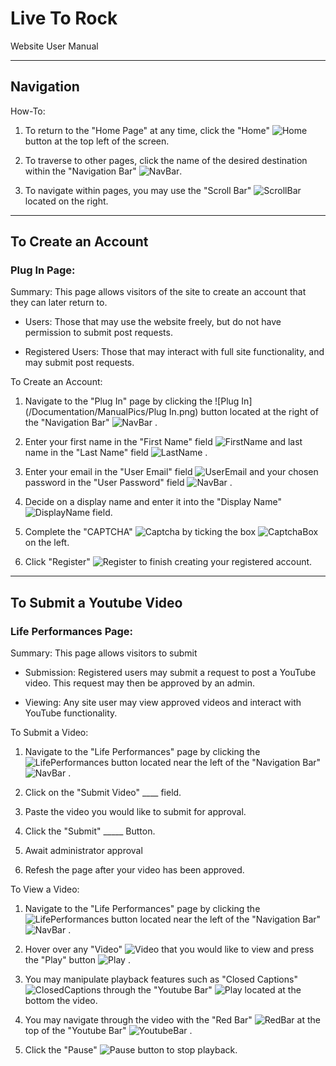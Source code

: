 # Live To Rock
Website User Manual

----------


## Navigation

How-To:


1.  To return to the "Home Page" at any time, click the "Home" ![Home](/Documentation/ManualPics/Home.png) button at the top left of the screen.
    
2.  To traverse to other pages, click the name of the desired destination within the "Navigation Bar" ![NavBar](/Documentation/ManualPics/Navigation.png).
    
3.  To navigate within pages, you may use the "Scroll Bar" ![ScrollBar](/Documentation/ManualPics/ScrollBar.png) located on the right.
    

----------


## To Create an Account

### Plug In Page:

Summary: This page allows visitors of the site to create an account that they can later return to. 

-   Users: Those that may use the website freely, but do not have permission to submit post requests. 
    
-   Registered Users: Those that may interact with full site functionality, and may submit post requests. 

To Create an Account:

1.  Navigate to the "Plug In" page by clicking the ![Plug In](/Documentation/ManualPics/Plug In.png) button located at the right of the "Navigation Bar" ![NavBar](/Documentation/ManualPics/Navigation.png) . 
    
2.  Enter your first name in the "First Name" field ![FirstName](/Documentation/ManualPics/FirstName.png) and last name in the "Last Name" field ![LastName](/Documentation/ManualPics/LastName.png) .

3.  Enter your email in the "User Email" field ![UserEmail](/Documentation/ManualPics/UserEmail.png) and your chosen password in the "User Password" field ![NavBar](/Documentation/ManualPics/UserPassword.png) .

4.  Decide on a display name and enter it into the "Display Name" ![DisplayName](/Documentation/ManualPics/DisplayName.png) field.

5.  Complete the "CAPTCHA" ![Captcha](/Documentation/ManualPics/Captcha.png) by ticking the box ![CaptchaBox](/Documentation/ManualPics/captchabox.png) on the left.

6.  Click "Register" ![Register](/Documentation/ManualPics/Register.png) to finish creating your registered account. 

----------


## To Submit a Youtube Video
 
### Life Performances Page:

Summary: This page allows visitors to submit

-   Submission: Registered users may submit a request to post a YouTube video. This request may then be approved by an admin.
    
-   Viewing: Any site user may view approved videos and interact with YouTube functionality.
  

To Submit a Video:

1.  Navigate to the "Life Performances" page by clicking the ![LifePerformances](/Documentation/ManualPics/LifePerformances.png) button located near the left of the "Navigation Bar" ![NavBar](/Documentation/ManualPics/Navigation.png) . 
    
2.  Click on the "Submit Video" ____ field.

3.  Paste the video you would like to submit for approval. 

4.  Click the "Submit" _____ Button.

5.  Await administrator approval

6.  Refesh the page after your video has been approved. 
   

To View a Video:

1.  Navigate to the "Life Performances" page by clicking the ![LifePerformances](/Documentation/ManualPics/LifePerformances.png) button located near the left of the "Navigation Bar" ![NavBar](/Documentation/ManualPics/Navigation.png) .

2.  Hover over any "Video" ![Video](/Documentation/ManualPics/Video.png) that you would like to view and press the "Play" button ![Play](/Documentation/ManualPics/Play.png) .

3.  You may manipulate playback features such as "Closed Captions" ![ClosedCaptions](/Documentation/ManualPics/ClosedCaptions.png) through the "Youtube Bar" ![Play](/Documentation/ManualPics/Play.png) located at the bottom the video.

4.  You may navigate through the video with the "Red Bar" ![RedBar](/Documentation/ManualPics/RedBar.png) at the top of the "Youtube Bar" ![YoutubeBar](/Documentation/ManualPics/YoutubeBar.png) .

5.  Click the "Pause" ![Pause](/Documentation/ManualPics/Pause.png) button to stop playback. 

    

